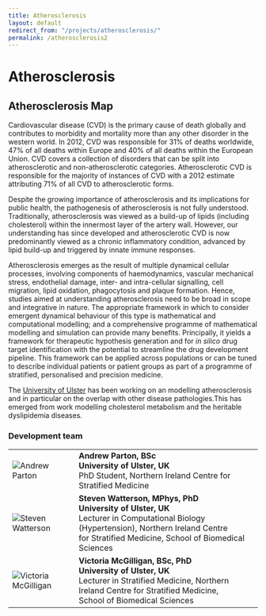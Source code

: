 ```yaml
---
title: Atherosclerosis
layout: default
redirect_from: "/projects/atherosclerosis/"
permalink: /atherosclerosis2
---
```



# Atherosclerosis

## Atherosclerosis Map

<p>Cardiovascular disease (CVD) is the primary cause of death globally and contributes to morbidity and mortality more than any other disorder in the western world. In 2012, CVD was responsible for 31% of deaths worldwide, 47% of all deaths within Europe and 40% of all deaths within the European Union. CVD covers a collection of disorders that can be split into atherosclerotic and non-atherosclerotic categories. Atherosclerotic CVD is responsible for the majority of instances of CVD with a 2012 estimate attributing 71% of all CVD to atherosclerotic forms.</p>
<p>Despite the growing importance of atherosclerosis and its implications for public health, the pathogenesis of atherosclerosis is not fully understood. Traditionally, atherosclerosis was viewed as a build-up of lipids (including cholesterol) within the innermost layer of the artery wall.  However, our understanding has since developed and atherosclerotic CVD is now predominantly viewed as a chronic inflammatory condition, advanced by lipid build-up and triggered by innate immune responses.</p>
<p>Atherosclerosis emerges as the result of multiple dynamical cellular processes, involving components of haemodynamics, vascular mechanical stress, endothelial damage, inter- and intra-cellular signalling, cell migration, lipid oxidation, phagocytosis and plaque formation.  Hence, studies aimed at understanding atherosclerosis need to be broad in scope and integrative in nature.  The appropriate framework in which to consider emergent dynamical behaviour of this type is mathematical and computational modelling; and a comprehensive programme of mathematical modelling and simulation can provide many benefits.  Principally, it yields a framework for therapeutic hypothesis generation and for <i>in silico</i> drug target identification with the potential to streamline the drug development pipeline.  This framework can be applied across populations or can be tuned to describe individual patients or patient groups as part of a programme of stratified, personalised and precision medicine.</p>
<p>The <a href="https://www.ulster.ac.uk/" target="_blank">University of Ulster</a> has been working on an modelling atherosclerosis and in particular on the overlap with other disease pathologies.This has emerged from work modelling cholesterol metabolism and the heritable dyslipidemia diseases.</p>

<h3 id="developersteam">Development team</h3>

<table>
<tr>
<td><img src="../images/team/AndrewParton.jpg" alt="Andrew Parton" /></td>
<td><strong>Andrew Parton, BSc</strong><br />
<strong>University of Ulster, UK</strong><br />PhD Student, Northern Ireland Centre for Stratified Medicine</td>
</tr>
<tr>
<td><img src="../images/team/StevenWatterson.jpg" alt="Steven Watterson" /></td>
<td><strong>Steven Watterson, MPhys, PhD</strong><br />
<strong>University of Ulster, UK</strong><br />Lecturer in Computational Biology (Hypertension), 
Northern Ireland Centre <br />for Stratified Medicine, School of Biomedical Sciences</td>
</tr>
<tr>
<td><img src="../images/team/VictoriaMcGilligan.jpg" alt="Victoria McGilligan" /></td>
<td><strong>Victoria McGilligan, BSc, PhD</strong><br />
<strong>University of Ulster, UK</strong><br />Lecturer in Stratified Medicine, Northern Ireland Centre for Stratified Medicine, 
<br />School of Biomedical Sciences</td>
</tr>
</table>
